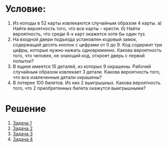 # Условие:

1. Из колоды в 52 карты извлекаются случайным образом 4 карты. a) Найти вероятность того, что все карты – крести. б) Найти вероятность, что среди 4-х карт окажется хотя бы один туз.
2. На входной двери подъезда установлен кодовый замок, содержащий десять кнопок с цифрами от 0 до 9. Код содержит три цифры, которые нужно нажать одновременно. Какова вероятность того, что человек, не знающий код, откроет дверь с первой попытки?
3. В ящике имеется 15 деталей, из которых 9 окрашены. Рабочий случайным образом извлекает 3 детали. Какова вероятность того, что все извлеченные детали окрашены?
4. В лотерее 100 билетов. Из них 2 выигрышных. Какова вероятность того, что 2 приобретенных билета окажутся выигрышными?

# Решение

1. [Задача 1](https://github.com/allseenn/probability/blob/main/01.Tasks/01.py)
2. [Задача 2](https://github.com/allseenn/probability/blob/main/01.Tasks/02.py)
3. [Задача 3](https://github.com/allseenn/probability/blob/main/01.Tasks/03.py)
4. [Задача 4](https://github.com/allseenn/probability/blob/main/01.Tasks/04.py)
